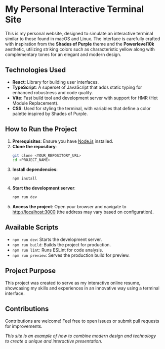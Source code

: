 # My Personal Interactive Terminal Site

This is my personal website, designed to simulate an interactive terminal similar to those found in macOS and Linux. The interface is carefully crafted with inspiration from the **Shades of Purple** theme and the **Powerlevel10k** aesthetic, utilizing striking colors such as characteristic yellow along with complementary tones for an elegant and modern design.

## Technologies Used

-   **React**: Library for building user interfaces.
-   **TypeScript**: A superset of JavaScript that adds static typing for enhanced robustness and code quality.
-   **Vite**: Fast build tool and development server with support for HMR (Hot Module Replacement).
-   **CSS**: Used for styling the terminal, with variables that define a color palette inspired by Shades of Purple.

## How to Run the Project

1. **Prerequisites**: Ensure you have [Node.js](https://nodejs.org/) installed.
2. **Clone the repository**:
    ```bash
    git clone <YOUR_REPOSITORY_URL>
    cd <PROJECT_NAME>
    ```
3. **Install dependencies**:
    ```bash
    npm install
    ```
4. **Start the development server**:
    ```bash
    npm run dev
    ```
5. **Access the project**: Open your browser and navigate to [http://localhost:3000](http://localhost:3000) (the address may vary based on configuration).

## Available Scripts

-   `npm run dev`: Starts the development server.
-   `npm run build`: Builds the project for production.
-   `npm run lint`: Runs ESLint for code analysis.
-   `npm run preview`: Serves the production build for preview.

## Project Purpose

This project was created to serve as my interactive online resume, showcasing my skills and experiences in an innovative way using a terminal interface.

## Contributions

Contributions are welcome! Feel free to open issues or submit pull requests for improvements.

_This site is an example of how to combine modern design and technology to create a unique and interactive presentation._
